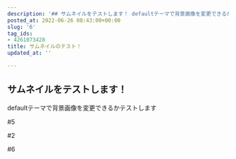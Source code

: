 ```yaml
---
description: '## サムネイルをテストします！ defaultテーマで背景画像を変更できるかテストします  #5   #2   #6  '
posted_at: 2022-06-26 08:43:00+00:00
slug: '6'
tag_ids:
- 4261073428
title: サムネイルのテスト！
updated_at: ''

---
```

## サムネイルをテストします！
defaultテーマで背景画像を変更できるかテストします

#5
 
#2
 
#6

